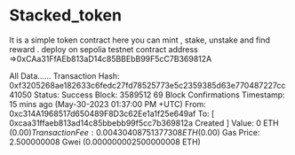 # Stacked_token
It is a simple token contract here you can mint , stake, unstake  and find reward .
deploy on sepolia testnet
contract address =>0xCAa31FfAEb813aD14c85BBEbB99F5cC7B369812A

All Data......
Transaction Hash:
0xf3205268ae182633c6fedc27fd78525773e5c2359385d63e770487227cc41050 
Status:
Success
Block:
3589512
69 Block Confirmations
Timestamp:
15 mins ago (May-30-2023 01:37:00 PM +UTC)
From:
0xc314A1968517d650489F8D3c62Ee1a1f25e649af
To:
[  0xcaa31ffaeb813ad14c85bbebb99f5cc7b369812a Created ] 
Value:
0 ETH
($0.00)
Transaction Fee:
0.00430408751377308 ETH
($0.00)
Gas Price:
2.500000008 Gwei (0.000000002500000008 ETH)

